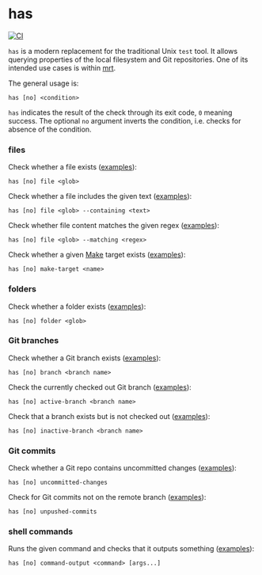 # has

[![CI](https://github.com/kevgo/has/actions/workflows/ci.yml/badge.svg)](https://github.com/kevgo/has/actions/workflows/ci.yml)

`has` is a modern replacement for the traditional Unix `test` tool. It allows
querying properties of the local filesystem and Git repositories. One of its
intended use cases is within [mrt](https://github.com/kevgo/mrt).

The general usage is:

```
has [no] <condition>
```

`has` indicates the result of the check through its exit code, `0` meaning
success. The optional `no` argument inverts the condition, i.e. checks for
absence of the condition.

### files

Check whether a file exists ([examples](features/file-name.feature)):

```
has [no] file <glob>
```

Check whether a file includes the given text
([examples](features/file-content.feature)):

```
has [no] file <glob> --containing <text>
```

Check whether file content matches the given regex
([examples](features/file-content-regex.feature)):

```
has [no] file <glob> --matching <regex>
```

Check whether a given [Make](https://www.gnu.org/software/make) target exists
([examples](features/make-target.feature)):

```
has [no] make-target <name>
```

### folders

Check whether a folder exists ([examples](features/folder.feature)):

```
has [no] folder <glob>
```

### Git branches

Check whether a Git branch exists ([examples](features/git-branch.feature)):

```
has [no] branch <branch name>
```

Check the currently checked out Git branch
([examples](features/git-branch-active.feature)):

```
has [no] active-branch <branch name>
```

Check that a branch exists but is not checked out
([examples](features/git-branch-inactive.feature)):

```
has [no] inactive-branch <branch name>
```

### Git commits

Check whether a Git repo contains uncommitted changes
([examples](features/uncommitted-changes.feature)):

```
has [no] uncommitted-changes
```

Check for Git commits not on the remote branch
([examples](features/unpushed-commits.feature)):

```
has [no] unpushed-commits
```

### shell commands

Runs the given command and checks that it outputs something
([examples](features/command-output.feature)):

```
has [no] command-output <command> [args...]
```
